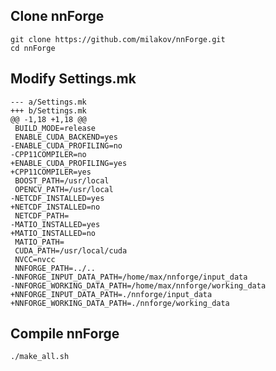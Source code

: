 
Clone nnForge
-------------
```
git clone https://github.com/milakov/nnForge.git
cd nnForge
```

Modify Settings.mk
------------------
```
--- a/Settings.mk
+++ b/Settings.mk
@@ -1,18 +1,18 @@
 BUILD_MODE=release
 ENABLE_CUDA_BACKEND=yes
-ENABLE_CUDA_PROFILING=no
-CPP11COMPILER=no
+ENABLE_CUDA_PROFILING=yes
+CPP11COMPILER=yes
 BOOST_PATH=/usr/local
 OPENCV_PATH=/usr/local
-NETCDF_INSTALLED=yes
+NETCDF_INSTALLED=no
 NETCDF_PATH=
-MATIO_INSTALLED=yes
+MATIO_INSTALLED=no
 MATIO_PATH=
 CUDA_PATH=/usr/local/cuda
 NVCC=nvcc
 NNFORGE_PATH=../..
-NNFORGE_INPUT_DATA_PATH=/home/max/nnforge/input_data
-NNFORGE_WORKING_DATA_PATH=/home/max/nnforge/working_data
+NNFORGE_INPUT_DATA_PATH=./nnforge/input_data
+NNFORGE_WORKING_DATA_PATH=./nnforge/working_data
```

Compile nnForge
---------------
```
./make_all.sh
```

